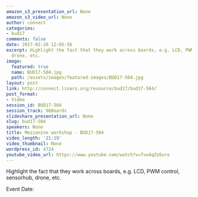 ```yaml
---
amazon_s3_presentation_url: None
amazon_s3_video_url: None
author: connect
categories:
- bud17
comments: false
date: 2017-02-28 12:05:56
excerpt: Highlight the fact that they work across boards, e.g. LCD, PWM control, sensorhub,
  drone, etc.
image:
  featured: true
  name: BUD17-504.jpg
  path: /assets/images/featured-images/BUD17-504.jpg
layout: post
link: http://connect.linaro.org/resource/bud17/bud17-504/
post_format:
- Video
session_id: BUD17-504
session_track: 96Boards
slideshare_presentation_url: None
slug: bud17-504
speakers: None
title: Mezzanine workshop - BUD17-504
video_length: '21:19'
video_thumbnail: None
wordpress_id: 4724
youtube_video_url: https://www.youtube.com/watch?v=7vo4qZz6uro
---
```


Highlight the fact that they work across boards, e.g. LCD, PWM control, sensorhub, drone, etc.

Event Date: